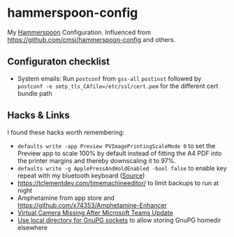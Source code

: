# hammerspoon-config
My [Hammerspoon](https://www.hammerspoon.org/) Configuration. Influenced from https://github.com/cmsj/hammerspoon-config and others.

## Configuraton checklist

* System emails: Run `postconf` from `gss-all` `postinst` followed by `postconf -e smtp_tls_CAfile=/etc/ssl/cert.pem` for the different cert bundle path


## Hacks & Links

I found these hacks worth remembering:

* `defaults write -app Preview PVImagePrintingScaleMode 0` to set the Preview app to scale 100% by default instead of fitting the A4 PDF into the printer margins and thereby downscaling it to 97%.
* `defaults write -g ApplePressAndHoldEnabled -bool false` to enable key repeat with my bluetooth keyboard ([Source](https://www.howtogeek.com/267463/how-to-enable-key-repeating-in-macos/))
* https://tclementdev.com/timemachineeditor/ to limit backups to run at night
* Amphetamine from app store and https://github.com/x74353/Amphetamine-Enhancer
* [Virtual Camera Missing After Microsoft Teams Update](https://support.ecamm.com/en/articles/4343963-virtual-camera-missing-after-microsoft-teams-update)
* [Use local directory for GnuPG sockets](https://wiki.archlinux.org/index.php/GnuPG#IPC_connect_call_failed) to allow storing GnuPG homedir elsewhere
